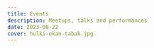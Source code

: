 ```yaml
---
title: Events
description: Meetups, talks and performances
date: 2023-08-22
cover: hulki-okan-tabak.jpg
---
```



<script setup>
import { data } from '../academy.data'
</script>

<EventList :events="data?.events" :projects="data?.projects"/>
